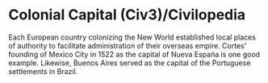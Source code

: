 # Colonial Capital (Civ3)/Civilopedia

Each European country colonizing the New World established local places of authority to facilitate administration of their overseas empire. Cortes' founding of Mexico City in 1522 as
the capital of Nueva Espańa is one good example. Likewise, Buenos Aires served as the capital of the Portuguese settlements in Brazil.